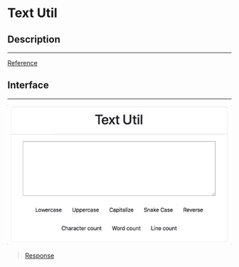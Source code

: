 # Text Util

## Description
---

[Reference](https://www.freeformatter.com/string-utilities.html)

## Interface
---

![](assets/layout.gif)

> [Response](code-response/)